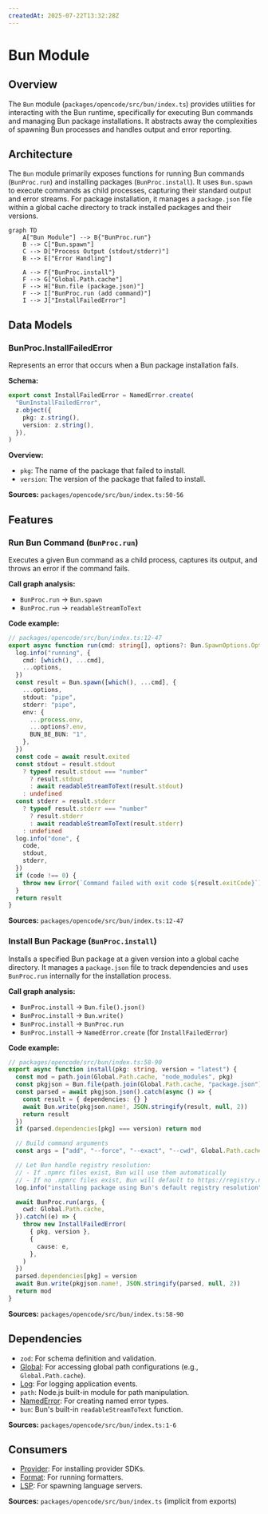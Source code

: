 ```yaml
---
createdAt: 2025-07-22T13:32:28Z
---
```


# Bun Module

## Overview

The `Bun` module (`packages/opencode/src/bun/index.ts`) provides utilities for interacting with the Bun runtime, specifically for executing Bun commands and managing Bun package installations. It abstracts away the complexities of spawning Bun processes and handles output and error reporting.

## Architecture

The `Bun` module primarily exposes functions for running Bun commands (`BunProc.run`) and installing packages (`BunProc.install`). It uses `Bun.spawn` to execute commands as child processes, capturing their standard output and error streams. For package installation, it manages a `package.json` file within a global cache directory to track installed packages and their versions.

```mermaid
graph TD
    A["Bun Module"] --> B{"BunProc.run"}
    B --> C["Bun.spawn"]
    C --> D["Process Output (stdout/stderr)"]
    B --> E["Error Handling"]

    A --> F{"BunProc.install"}
    F --> G["Global.Path.cache"]
    F --> H["Bun.file (package.json)"]
    F --> I["BunProc.run (add command)"]
    I --> J["InstallFailedError"]
```

## Data Models

### BunProc.InstallFailedError

Represents an error that occurs when a Bun package installation fails.

**Schema:**

```typescript
export const InstallFailedError = NamedError.create(
  "BunInstallFailedError",
  z.object({
    pkg: z.string(),
    version: z.string(),
  }),
)
```

**Overview:**

- `pkg`: The name of the package that failed to install.
- `version`: The version of the package that failed to install.

**Sources:** `packages/opencode/src/bun/index.ts:50-56`

## Features

### Run Bun Command (`BunProc.run`)

Executes a given Bun command as a child process, captures its output, and throws an error if the command fails.

**Call graph analysis:**

- `BunProc.run` → `Bun.spawn`
- `BunProc.run` → `readableStreamToText`

**Code example:**

```typescript
// packages/opencode/src/bun/index.ts:12-47
export async function run(cmd: string[], options?: Bun.SpawnOptions.OptionsObject<any, any, any>) {
  log.info("running", {
    cmd: [which(), ...cmd],
    ...options,
  })
  const result = Bun.spawn([which(), ...cmd], {
    ...options,
    stdout: "pipe",
    stderr: "pipe",
    env: {
      ...process.env,
      ...options?.env,
      BUN_BE_BUN: "1",
    },
  })
  const code = await result.exited
  const stdout = result.stdout
    ? typeof result.stdout === "number"
      ? result.stdout
      : await readableStreamToText(result.stdout)
    : undefined
  const stderr = result.stderr
    ? typeof result.stderr === "number"
      ? result.stderr
      : await readableStreamToText(result.stderr)
    : undefined
  log.info("done", {
    code,
    stdout,
    stderr,
  })
  if (code !== 0) {
    throw new Error(`Command failed with exit code ${result.exitCode}`)
  }
  return result
}
```

**Sources:** `packages/opencode/src/bun/index.ts:12-47`

### Install Bun Package (`BunProc.install`)

Installs a specified Bun package at a given version into a global cache directory. It manages a `package.json` file to track dependencies and uses `BunProc.run` internally for the installation process.

**Call graph analysis:**

- `BunProc.install` → `Bun.file().json()`
- `BunProc.install` → `Bun.write()`
- `BunProc.install` → `BunProc.run`
- `BunProc.install` → `NamedError.create` (for `InstallFailedError`)

**Code example:**

```typescript
// packages/opencode/src/bun/index.ts:58-90
export async function install(pkg: string, version = "latest") {
  const mod = path.join(Global.Path.cache, "node_modules", pkg)
  const pkgjson = Bun.file(path.join(Global.Path.cache, "package.json"))
  const parsed = await pkgjson.json().catch(async () => {
    const result = { dependencies: {} }
    await Bun.write(pkgjson.name!, JSON.stringify(result, null, 2))
    return result
  })
  if (parsed.dependencies[pkg] === version) return mod

  // Build command arguments
  const args = ["add", "--force", "--exact", "--cwd", Global.Path.cache, pkg + "@" + version]

  // Let Bun handle registry resolution:
  // - If .npmrc files exist, Bun will use them automatically
  // - If no .npmrc files exist, Bun will default to https://registry.npmjs.org
  log.info("installing package using Bun's default registry resolution", { pkg, version })

  await BunProc.run(args, {
    cwd: Global.Path.cache,
  }).catch((e) => {
    throw new InstallFailedError(
      { pkg, version },
      {
        cause: e,
      },
    )
  })
  parsed.dependencies[pkg] = version
  await Bun.write(pkgjson.name!, JSON.stringify(parsed, null, 2))
  return mod
}
```

**Sources:** `packages/opencode/src/bun/index.ts:58-90`

## Dependencies

- `zod`: For schema definition and validation.
- [Global](../global.md): For accessing global path configurations (e.g., `Global.Path.cache`).
- [Log](../util/util.md#log): For logging application events.
- `path`: Node.js built-in module for path manipulation.
- [NamedError](../util/util.md#custom-named-errors): For creating named error types.
- `bun`: Bun's built-in `readableStreamToText` function.

**Sources:** `packages/opencode/src/bun/index.ts:1-6`

## Consumers

- [Provider](../provider.md): For installing provider SDKs.
- [Format](../format.md): For running formatters.
- [LSP](../lsp.md): For spawning language servers.

**Sources:** `packages/opencode/src/bun/index.ts` (implicit from exports)
